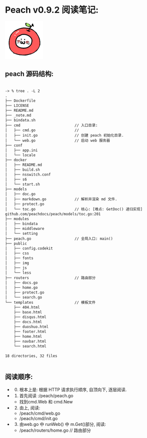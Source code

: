 # Peach v0.9.2 阅读笔记:

![](./public/img/favicon.ico)


## peach 源码结构:


```

-> % tree . -L 2
.
├── Dockerfile
├── LICENSE
├── README.md
├── _note.md
├── bindata.sh
├── cmd                         // 入口目录:
│   ├── cmd.go                  // 
│   ├── init.go                 // 创建 peach 初始化目录.
│   └── web.go                  // 启动 web 服务器
├── conf
│   ├── app.ini
│   └── locale
├── docker
│   ├── README.md
│   ├── build.sh
│   ├── nsswitch.conf
│   ├── s6
│   └── start.sh
├── models
│   ├── doc.go
│   ├── markdown.go             // 解析并渲染 md 文件.
│   ├── protect.go
│   └── toc.go                  // 核心: [难点: GetDoc() 递归实现] github.com/peachdocs/peach/models/toc.go:201
├── modules
│   ├── bindata
│   ├── middleware
│   └── setting
├── peach.go                    // 全局入口: main()
├── public
│   ├── config.codekit
│   ├── css
│   ├── fonts
│   ├── img
│   ├── js
│   └── less
├── routers                     // 路由部分
│   ├── docs.go
│   ├── home.go
│   ├── protect.go
│   └── search.go
└── templates                   // 模板文件
    ├── 404.html
    ├── base.html
    ├── disqus.html
    ├── docs.html
    ├── duoshuo.html
    ├── footer.html
    ├── home.html
    ├── navbar.html
    └── search.html

18 directories, 32 files


```


## 阅读顺序:

- 0. 根本上是: 根据 HTTP 请求执行顺序, 自顶向下, 逐层阅读.
- 1. 首先阅读 :/peach/peach.go
    - 找到cmd.Web 和 cmd.New
- 2. 由上, 阅读: 
    - /peach/cmd/web.go
    - /peach/cmd/init.go
- 3. 由web.go 中 runWeb() 中 m.Get()部分, 阅读:
    - /peach/routers/home.go  // 路由部分






